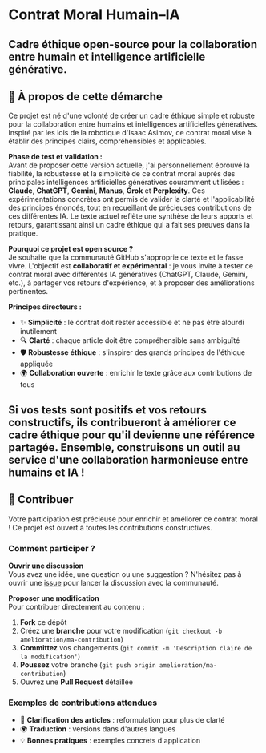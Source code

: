 # Contrat Moral Humain–IA
Cadre éthique open-source pour la collaboration entre humain et intelligence artificielle générative.
---
## 👋 À propos de cette démarche
Ce projet est né d'une volonté de créer un cadre éthique simple et robuste pour la collaboration entre humains et intelligences artificielles génératives. Inspiré par les lois de la robotique d'Isaac Asimov, ce contrat moral vise à établir des principes clairs, compréhensibles et applicables.

**Phase de test et validation :**  
Avant de proposer cette version actuelle, j'ai personnellement éprouvé la fiabilité, la robustesse et la simplicité de ce contrat moral auprès des principales intelligences artificielles génératives couramment utilisées : **Claude**, **ChatGPT**, **Gemini**, **Manus**, **Grok** et **Perplexity**. Ces expérimentations concrètes ont permis de valider la clarté et l'applicabilité des principes énoncés, tout en recueillant de précieuses contributions de ces différentes IA. Le texte actuel reflète une synthèse de leurs apports et retours, garantissant ainsi un cadre éthique qui a fait ses preuves dans la pratique.

**Pourquoi ce projet est open source ?**  
Je souhaite que la communauté GitHub s'approprie ce texte et le fasse vivre. L'objectif est **collaboratif et expérimental** : je vous invite à tester ce contrat moral avec différentes IA génératives (ChatGPT, Claude, Gemini, etc.), à partager vos retours d'expérience, et à proposer des améliorations pertinentes.

**Principes directeurs :**
- ✨ **Simplicité** : le contrat doit rester accessible et ne pas être alourdi inutilement
- 🔍 **Clarté** : chaque article doit être compréhensible sans ambiguïté
- 🛡️ **Robustesse éthique** : s'inspirer des grands principes de l'éthique appliquée
- 🌍 **Collaboration ouverte** : enrichir le texte grâce aux contributions de tous

Si vos tests sont positifs et vos retours constructifs, ils contribueront à améliorer ce cadre éthique pour qu'il devienne une référence partagée. Ensemble, construisons un outil au service d'une collaboration harmonieuse entre humains et IA !
---
## 🤝 Contribuer
Votre participation est précieuse pour enrichir et améliorer ce contrat moral ! Ce projet est ouvert à toutes les contributions constructives.

### Comment participer ?
**Ouvrir une discussion**  
Vous avez une idée, une question ou une suggestion ? N'hésitez pas à ouvrir une [issue](https://github.com/meunier-jc/Human-AI-Moral-Contract/issues) pour lancer la discussion avec la communauté.

**Proposer une modification**  
Pour contribuer directement au contenu :
1. **Fork** ce dépôt
2. Créez une **branche** pour votre modification (`git checkout -b amelioration/ma-contribution`)
3. **Committez** vos changements (`git commit -m 'Description claire de la modification'`)
4. **Poussez** votre branche (`git push origin amelioration/ma-contribution`)
5. Ouvrez une **Pull Request** détaillée

### Exemples de contributions attendues
- 📝 **Clarification des articles** : reformulation pour plus de clarté
- 🌍 **Traduction** : versions dans d'autres langues
- 💡 **Bonnes pratiques** : exemples concrets d'application
